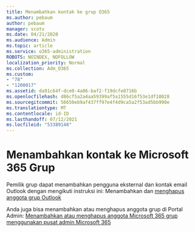 ```yaml
---
title: Menambahkan kontak ke grup O365
ms.author: pebaum
author: pebaum
manager: scotv
ms.date: 04/21/2020
ms.audience: Admin
ms.topic: article
ms.service: o365-administration
ROBOTS: NOINDEX, NOFOLLOW
localization_priority: Normal
ms.collection: Adm_O365
ms.custom:
- "78"
- "1200017"
ms.assetid: da91c64f-dce0-4a06-baf2-f19dcfe8716b
ms.openlocfilehash: d86cf5a2a4aa59399af5a1555d16f53e1df18028
ms.sourcegitcommit: 56650eb9af437ff97e4f4d9ca5a2f53ad5bb990e
ms.translationtype: MT
ms.contentlocale: id-ID
ms.lasthandoff: 07/12/2021
ms.locfileid: "53389148"
---
```

# <a name="add-contacts-to-a-microsoft-365-group"></a>Menambahkan kontak ke Microsoft 365 Grup

Pemilik grup dapat menambahkan pengguna eksternal dan kontak email Outlook dengan mengikuti instruksi ini: Menambahkan dan [menghapus anggota grup Outlook](https://support.office.com/article/3b650f4a-5c9b-4f94-a1bb-0cca4b1091de?wt.mc_id=add_contacts_group.aspx)
  
Anda juga bisa menambahkan atau menghapus anggota grup di Portal Admin: [Menambahkan atau menghapus anggota Microsoft 365 grup menggunakan pusat admin Microsoft 365](/microsoft-365/admin/create-groups/add-or-remove-members-from-groups)